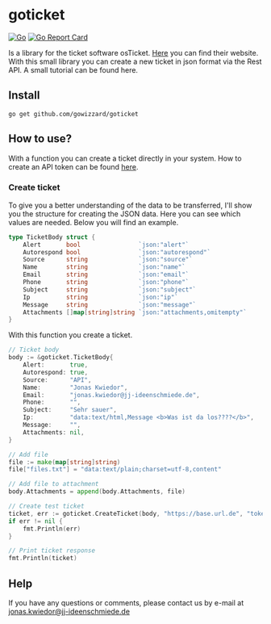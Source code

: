 # goticket

[![Go](https://github.com/gowizzard/goticket/actions/workflows/go.yml/badge.svg)](https://github.com/gowizzard/goticket/actions/workflows/go.yml) [![Go Report Card](https://goreportcard.com/badge/github.com/gowizzard/goticket)](https://goreportcard.com/report/github.com/gowizzard/goticket) 

Is a library for the ticket software osTicket. [Here](https://osticket.com/) you can find their website. With this small library you can create a new ticket in json format via the Rest API. A small tutorial can be found here.

## Install

```console
go get github.com/gowizzard/goticket
```

## How to use?

With a function you can create a ticket directly in your system. How to create an API token can be found [here](https://docs.osticket.com/en/latest/Developer%20Documentation/API%20Docs.html).

### Create ticket

To give you a better understanding of the data to be transferred, I'll show you the structure for creating the JSON data. Here you can see which values are needed. Below you will find an example.

```go
type TicketBody struct {
	Alert       bool                `json:"alert"`
	Autorespond bool                `json:"autorespond"`
	Source      string              `json:"source"`
	Name        string              `json:"name"`
	Email       string              `json:"email"`
	Phone       string              `json:"phone"`
	Subject     string              `json:"subject"`
	Ip          string              `json:"ip"`
	Message     string              `json:"message"`
	Attachments []map[string]string `json:"attachments,omitempty"`
}
```

With this function you create a ticket.

```go
// Ticket body
body := &goticket.TicketBody{
    Alert:       true,
    Autorespond: true,
    Source:      "API",
    Name:        "Jonas Kwiedor",
    Email:       "jonas.kwiedor@jj-ideenschmiede.de",
    Phone:       "",
    Subject:     "Sehr sauer",
    Ip:          "data:text/html,Message <b>Was ist da los????</b>",
    Message:     "",
    Attachments: nil,
}

// Add file
file := make(map[string]string)
file["files.txt"] = "data:text/plain;charset=utf-8,content"

// Add file to attachment
body.Attachments = append(body.Attachments, file)

// Create test ticket
ticket, err := goticket.CreateTicket(body, "https://base.url.de", "token")
if err != nil {
    fmt.Println(err)
}

// Print ticket response
fmt.Println(ticket)
```

## Help
If you have any questions or comments, please contact us by e-mail at [jonas.kwiedor@jj-ideenschmiede.de](mailto:jonas.kwiedor@jj-ideenschmiede.de)